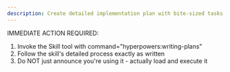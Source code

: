 ```yaml
---
description: Create detailed implementation plan with bite-sized tasks
---
```


IMMEDIATE ACTION REQUIRED:

1. Invoke the Skill tool with command="hyperpowers:writing-plans"
2. Follow the skill's detailed process exactly as written
3. Do NOT just announce you're using it - actually load and execute it
